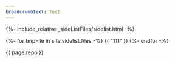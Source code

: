 ```yaml
---
breadcrumbText: Test
---
```


{%- include_relative _sideListFiles/sidelist.html -%}


{%- for tmpFile in site.sidelist.files -%}
        {{ "111" }}
{%- endfor -%}

{{ page.repo }}
